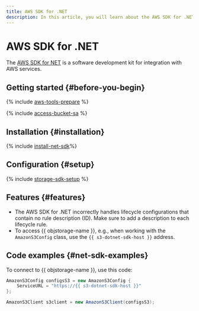 ```yaml
---
title: AWS SDK for .NET
description: In this article, you will learn about the AWS SDK for .NET, how to install and configure it, and will also see some code examples.
---
```


# AWS SDK for .NET


The [AWS SDK for NET](https://aws.amazon.com/sdk-for-net/) is a software development kit for integration with AWS services.

## Getting started {#before-you-begin}

{% include [aws-tools-prepare](../../_includes/aws-tools/aws-tools-prepare.md) %}

{% include [access-bucket-sa](../../_includes/storage/access-bucket-sa.md) %}

## Installation {#installation}

{% include [install-net-sdk](../../_includes/aws-tools/install-net-sdk.md)%}

## Configuration {#setup}

{% include [storage-sdk-setup](../_includes_service/storage-sdk-setup-s3-url.md) %}

## Features {#features}

* The AWS SDK for .NET incorrectly handles lifecycle configurations that contain no rule description (ID). Make sure to add a description to each lifecycle rule.
* To access {{ objstorage-name }}, e.g., when working with the `AmazonS3Config` class, use the `{{ s3-dotnet-sdk-host }}` address.

## Code examples {#net-sdk-examples}

To connect to {{ objstorage-name }}, use this code:

```csharp
AmazonS3Config configsS3 = new AmazonS3Config {
    ServiceURL = "https://{{ s3-dotnet-sdk-host }}"
};

AmazonS3Client s3client = new AmazonS3Client(configsS3);
```
